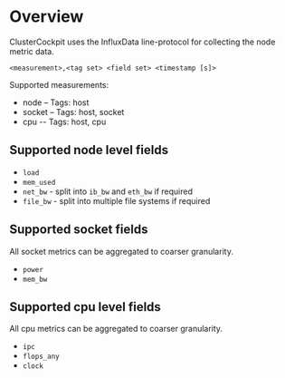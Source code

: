 # Overview

ClusterCockpit uses the InfluxData line-protocol for collecting the node metric
data.

```
<measurement>,<tag set> <field set> <timestamp [s]>
```

Supported measurements:
* node – Tags: host
* socket – Tags: host, socket
* cpu -- Tags: host, cpu

## Supported node level fields

* `load`
* `mem_used`
* `net_bw` - split into `ib_bw` and `eth_bw` if required
* `file_bw` - split into multiple file systems if required

## Supported socket fields

All socket metrics can be aggregated to coarser granularity.

* `power`
* `mem_bw`

## Supported cpu level fields

All cpu metrics can be aggregated to coarser granularity.

* `ipc`
* `flops_any`
* `clock`

